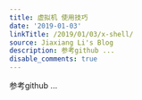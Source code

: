 ```yaml
---
title: 虚拟机 使用技巧
date: '2019-01-03'
linkTitle: /2019/01/03/x-shell/
source: Jiaxiang Li's Blog
description: 参考github ...
disable_comments: true
---
```

参考github ...